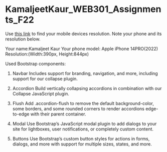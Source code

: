 # KamaljeetKaur_WEB301_Assignments_F22
 
Use [this link](https://www.webmobilefirst.com/en/devices/) to find your mobile devices resolution. Note your phone and its resolution below.

Your name:Kamaljeet Kaur
Your phone model: Apple iPhone 14PRO(2022)
Resolution:(Width:390px, Height:844px)

Used Bootstrap components:

1. Navbar
 Includes support for branding, navigation, and more, including support for our collapse plugin.

2. Accordion
 Build vertically collapsing accordions in combination with our Collapse JavaScript plugin.

3. Flush
 Add .accordion-flush to remove the default background-color, some borders, and some rounded corners to render accordions edge-to-edge with their parent container.

4. Modal
Use Bootstrap’s JavaScript modal plugin to add dialogs to your site for lightboxes, user notifications, or completely custom content.

5. Buttons
Use Bootstrap’s custom button styles for actions in forms, dialogs, and more with support for multiple sizes, states, and more.
